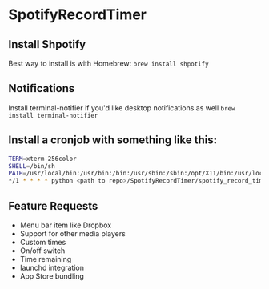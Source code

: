 # SpotifyRecordTimer

## Install Shpotify
Best way to install is with Homebrew:
`brew install shpotify`

## Notifications
Install terminal-notifier if you'd like desktop notifications as well
`brew install terminal-notifier`

## Install a cronjob with something like this:

```bash
TERM=xterm-256color
SHELL=/bin/sh
PATH=/usr/local/bin:/usr/bin:/bin:/usr/sbin:/sbin:/opt/X11/bin:/usr/local/git/bin
*/1 * * * * python <path to repo>/SpotifyRecordTimer/spotify_record_timer.py
```

## Feature Requests
* Menu bar item like Dropbox
* Support for other media players
* Custom times
* On/off switch
* Time remaining
* launchd integration
* App Store bundling

